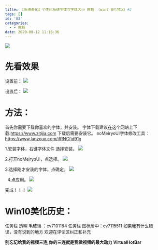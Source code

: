 ```yaml
---
title: 【系统美化】个性化系统字体与字体大小 教程 （win7 8也可以）#2
tags: []
id: '83'
categories:
  - - 教程
date: 2020-08-12 11:16:36
---
```


![](https://i.hotpe.top/i/2022/05/02/ig4415-0.jpg)

# 先看效果

设置前： 
![](https://i.hotpe.top/i/2022/05/02/i9lfwn.png) 

设置后：
 ![](https://i.hotpe.top/i/2022/05/02/i9nazh.png)

# 方法：

首先你需要下载你喜欢的字体，并安装。 
字体下载建议在这个网站上下载:https://www.zitijia.com 
下载后需要安装它。 
noMeiryoUI字体修改工具：https://www.lanzoux.com/ifRNCfid91g

 1.安装字体，右键字体文件 选择安装。
 ![](https://i.hotpe.top/i/2022/05/02/i9wz0a.png)  

 2.打开noMeiryoUI，点选择。
 ![](https://i.hotpe.top/i/2022/05/02/i9yz59.png)

 3.选择刚才安装的字体，点确定。
 ![](https://i.hotpe.top/i/2022/05/02/i9zvlv.png)

   4.点应用。
 ![](https://i.hotpe.top/i/2022/05/02/ia1yqk.png) 

完成！！！
 ![](https://i.hotpe.top/i/2022/05/02/ia2o6r.png)

# Win10美化历史：

任务栏 透明 毛玻璃 ：cv7101164 
任务栏 图标居中：cv7115511 
如果我有什么错误，没有说到的地方 欢迎在评论区纠正和补充

 **别忘记给我的视频三连,你的三连就是我做视频的最大动力 VirtualHotBar**